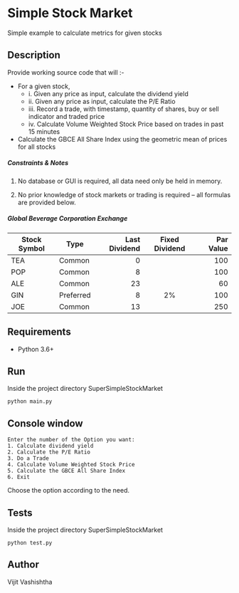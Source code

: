 # Simple Stock Market
Simple example to calculate metrics for given stocks

## Description
Provide working source code that will :-

- For a given stock,
  - i. Given any price as input, calculate the dividend yield
  - ii. Given any price as input, calculate the P/E Ratio
  - iii. Record a trade, with timestamp, quantity of shares, buy or sell indicator and traded price
  - iv. Calculate Volume Weighted Stock Price based on trades in past 15 minutes
- Calculate the GBCE All Share Index using the geometric mean of prices for all stocks

##### Constraints & Notes

1.	No database or GUI is required, all data need only be held in memory.

2.	No prior knowledge of stock markets or trading is required – all formulas are provided below.

##### Global Beverage Corporation Exchange

Stock Symbol  | Type | Last Dividend | Fixed Dividend | Par Value
------------- | ---- | ------------: | :------------: | --------: 
TEA           | Common    | 0  |    | 100
POP           | Common    | 8  |    | 100
ALE           | Common    | 23 |    | 60
GIN           | Preferred | 8  | 2% | 100
JOE           | Common    | 13 |    | 250




## Requirements

- Python 3.6+


## Run

Inside the project directory SuperSimpleStockMarket

```
python main.py
```

## Console window

```
Enter the number of the Option you want:
1. Calculate dividend yield
2. Calculate the P/E Ratio
3. Do a Trade
4. Calculate Volume Weighted Stock Price
5. Calculate the GBCE All Share Index
6. Exit
```

Choose the option according to the need.


## Tests

Inside the project directory SuperSimpleStockMarket

```
python test.py
```

## Author

Vijit Vashishtha


